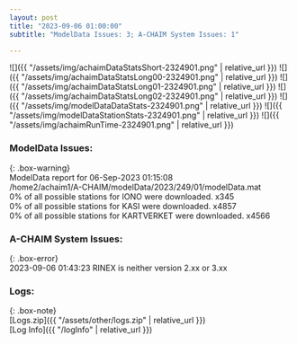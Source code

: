 ```yaml
---
layout: post
title: "2023-09-06 01:00:00"
subtitle: "ModelData Issues: 3; A-CHAIM System Issues: 1"

---
```


![]({{ "/assets/img/achaimDataStatsShort-2324901.png" | relative_url }})
![]({{ "/assets/img/achaimDataStatsLong00-2324901.png" | relative_url }})
![]({{ "/assets/img/achaimDataStatsLong01-2324901.png" | relative_url }})
![]({{ "/assets/img/achaimDataStatsLong02-2324901.png" | relative_url }})
![]({{ "/assets/img/modelDataDataStats-2324901.png" | relative_url }})
![]({{ "/assets/img/modelDataStationStats-2324901.png" | relative_url }})
![]({{ "/assets/img/achaimRunTime-2324901.png" | relative_url }})


### ModelData Issues:  
  
{: .box-warning}  
 ModelData report for 06-Sep-2023 01:15:08   
 /home2/achaim1/A-CHAIM/modelData/2023/249/01/modelData.mat   
 0% of all possible stations for IONO were downloaded. x345   
 0% of all possible stations for KASI were downloaded. x4857   
 0% of all possible stations for KARTVERKET were downloaded. x4566   
  
### A-CHAIM System Issues:  
  
{: .box-error}  
2023-09-06 01:43:23 RINEX is neither version 2.xx or 3.xx  

### Logs:  
  
{: .box-note}  
[Logs.zip]({{ "/assets/other/logs.zip" | relative_url }})  
[Log Info]({{ "/logInfo" | relative_url }})  
